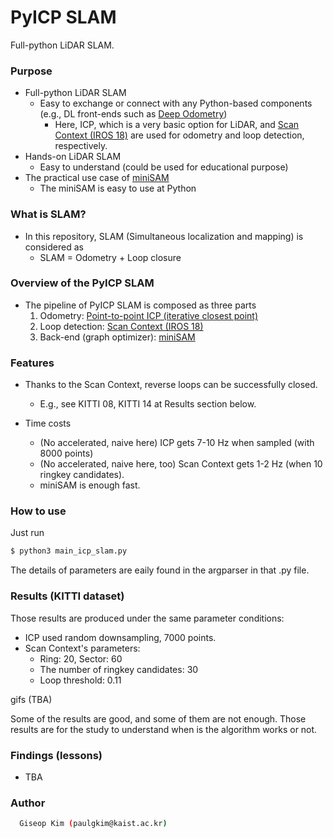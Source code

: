 # PyICP SLAM
Full-python LiDAR SLAM.

### Purpose
- Full-python LiDAR SLAM
    - Easy to exchange or connect with any Python-based components (e.g., DL front-ends such as [Deep Odometry](https://www.youtube.com/watch?v=Y2s08dv-Mq0))
        - Here, ICP, which is a very basic option for LiDAR, and [Scan Context (IROS 18)](https://github.com/irapkaist/scancontext) are used for odometry and loop detection, respectively. 
- Hands-on LiDAR SLAM 
    - Easy to understand (could be used for educational purpose)
- The practical use case of [miniSAM](https://github.com/dongjing3309/minisam)
    - The miniSAM is easy to use at Python

### What is SLAM?
- In this repository, SLAM (Simultaneous localization and mapping) is considered as 
    - SLAM = Odometry + Loop closure

### Overview of the PyICP SLAM
- The pipeline of PyICP SLAM is composed as three parts
    1. Odometry: [Point-to-point ICP (iterative closest point)](https://github.com/ClayFlannigan/icp/blob/master/icp.py)
    2.  Loop detection: [Scan Context (IROS 18)](https://github.com/irapkaist/scancontext)
    3. Back-end (graph optimizer): [miniSAM](https://github.com/dongjing3309/minisam)


### Features 
- Thanks to the Scan Context, reverse loops can be successfully closed.
    - E.g., see KITTI 08, KITTI 14 at Results section below. 

- Time costs 
    - (No accelerated, naive here) ICP gets 7-10 Hz when sampled (with 8000 points)
    - (No accelerated, naive here, too) Scan Context gets 1-2 Hz (when 10 ringkey candidates).
    - miniSAM is enough fast. 


### How to use 
Just run 

```sh
$ python3 main_icp_slam.py
```

The details of parameters are eaily found in the argparser in that .py file.


### Results (KITTI dataset) 
Those results are produced under the same parameter conditions:
- ICP used random downsampling, 7000 points.
- Scan Context's parameters:
    - Ring: 20, Sector: 60
    - The number of ringkey candidates: 30
    - Loop threshold: 0.11

gifs (TBA)

Some of the results are good, and some of them are not enough. 
Those results are for the study to understand when is the algorithm works or not. 



### Findings (lessons)
- TBA


### Author 
```sh
  Giseop Kim (paulgkim@kaist.ac.kr)
```




